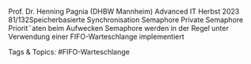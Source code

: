 Prof. Dr. Henning Pagnia (DHBW Mannheim) Advanced IT Herbst 2023 81/132Speicherbasierte Synchronisation Semaphore
Private Semaphore
Priorit¨aten beim Aufwecken
Semaphore werden in der Regel unter Verwendung einer FIFO-Warteschlange
implementiert

   Tags & Topics:
   #FIFO-Warteschlange